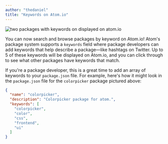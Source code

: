 ```yaml
---
author: "thedaniel"
title: "Keywords on Atom.io"
---
```


![two packages with keywords on displayed on atom.io](https://cloud.githubusercontent.com/assets/1476/6906692/4baa1d04-d6e5-11e4-95b5-55035fb5665e.png)

<!--more-->

You can now search and browse packages by keyword on Atom.io! Atom's package system supports a `keywords` field where package developers can add keywords that help describe a package—like hashtags on Twitter. Up to 5 of these keywords will be displayed on Atom.io, and you can click through to see what other packages have keywords that match.

If you're a package developer, this is a great time to add an array of keywords to your `package.json` file. For example, here's how it might look in the `package.json` file for the `colorpicker` package pictured above:

```json
{
  "name": "colorpicker",
  "description": "Colorpicker package for atom.",
  "keywords": [
    "colorpicker",
    "color",
    "css",
    "frontend",
    "ui"
  ]
}
```
